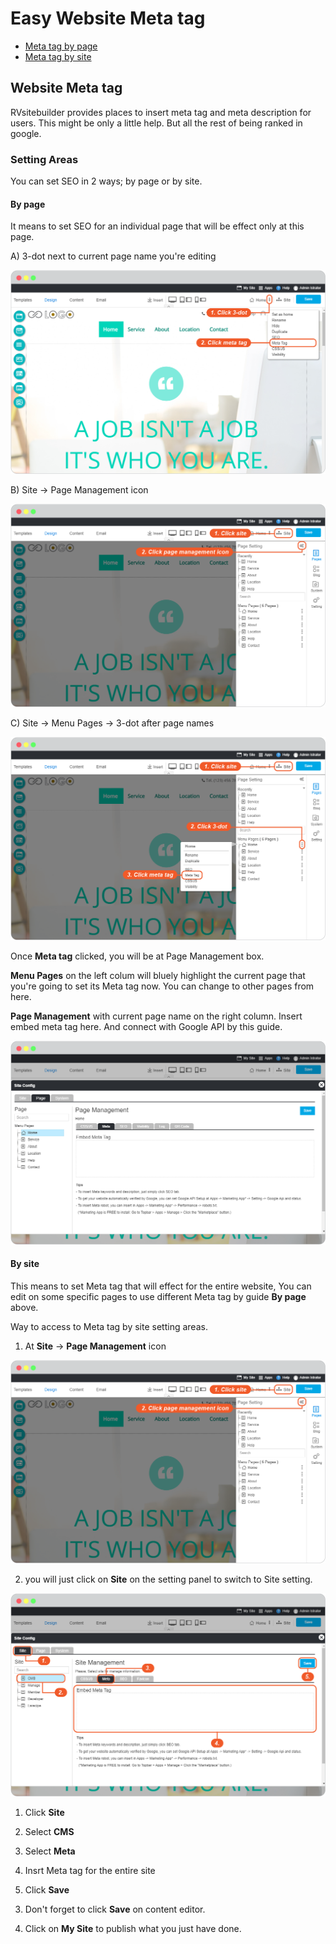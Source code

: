 # Easy Website Meta tag

  - [Meta tag by page](#metabypage)
  - [Meta tag by site](#metabysite)

## Website Meta tag


RVsitebuilder provides places to insert meta tag and meta description for users. This might be only a little help. But all the rest of being ranked in google.


### Setting Areas
You can set SEO in 2 ways; by page or by site.



<a name="metabypage"></a>
#### By page

It means to set SEO for an individual page that will be effect only at this page.

A) 3-dot next to current page name you're editing

![image](images/website_meta_tag/img_meta_tag_01_setting_3_dot.png)


B) Site -> Page Management icon

![image](images/website_meta_tag/img_meta_tag_02_setting_page_management_icon.png)


C) Site -> Menu Pages -> 3-dot after page names

![image](images/website_meta_tag/img_meta_tag_03_setting_3_dot_on_site.png)


Once **Meta tag** clicked, you will be at Page Management box.

**Menu Pages** on the left colum will bluely highlight the current page that you're going to set its Meta tag now. You can change to other pages from here.

**Page Management** with current page name on the right column. Insert embed meta tag here. And connect with Google API by this guide.

![image](images/website_meta_tag/img_meta_tag_04_site_config.png)



<a name="metabysite"></a>
#### By site

This means to set Meta tag that will effect for the entire website, You can edit on some specific pages to use different Meta tag by guide **By page** above.

Way to access to Meta tag by site setting areas.

1. At **Site** -> **Page Management** icon

![image](images/website_meta_tag/img_meta_tag_02_setting_page_management_icon.png)


2. you will just click on **Site** on the setting panel to switch to Site setting.

![image](images/website_meta_tag/img_meta_tag_05_by_site.png)

1) Click **Site**

2) Select **CMS**

3) Select **Meta**

4) Insrt Meta tag for the entire site

5) Click **Save**


3. Don't forget to click **Save** on content editor.


4. Click on **My Site** to publish what you just have done.